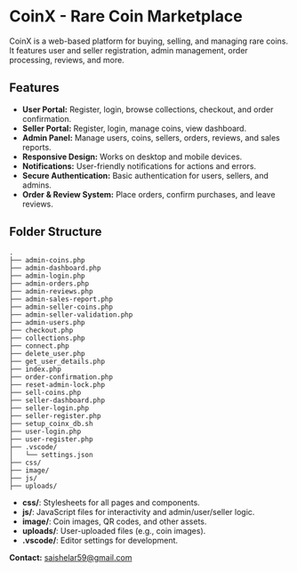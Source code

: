 # CoinX - Rare Coin Marketplace

CoinX is a web-based platform for buying, selling, and managing rare coins. It features user and seller registration, admin management, order processing, reviews, and more.

## Features

- **User Portal:** Register, login, browse collections, checkout, and order confirmation.
- **Seller Portal:** Register, login, manage coins, view dashboard.
- **Admin Panel:** Manage users, coins, sellers, orders, reviews, and sales reports.
- **Responsive Design:** Works on desktop and mobile devices.
- **Notifications:** User-friendly notifications for actions and errors.
- **Secure Authentication:** Basic authentication for users, sellers, and admins.
- **Order & Review System:** Place orders, confirm purchases, and leave reviews.

## Folder Structure

```
.
├── admin-coins.php
├── admin-dashboard.php
├── admin-login.php
├── admin-orders.php
├── admin-reviews.php
├── admin-sales-report.php
├── admin-seller-coins.php
├── admin-seller-validation.php
├── admin-users.php
├── checkout.php
├── collections.php
├── connect.php
├── delete_user.php
├── get_user_details.php
├── index.php
├── order-confirmation.php
├── reset-admin-lock.php
├── sell-coins.php
├── seller-dashboard.php
├── seller-login.php
├── seller-register.php
├── setup_coinx_db.sh
├── user-login.php
├── user-register.php
├── .vscode/
│   └── settings.json
├── css/
├── image/
├── js/
├── uploads/
```

- **css/**: Stylesheets for all pages and components.
- **js/**: JavaScript files for interactivity and admin/user/seller logic.
- **image/**: Coin images, QR codes, and other assets.
- **uploads/**: User-uploaded files (e.g., coin images).
- **.vscode/**: Editor settings for development.

**Contact:** saishelar59@gmail.com
